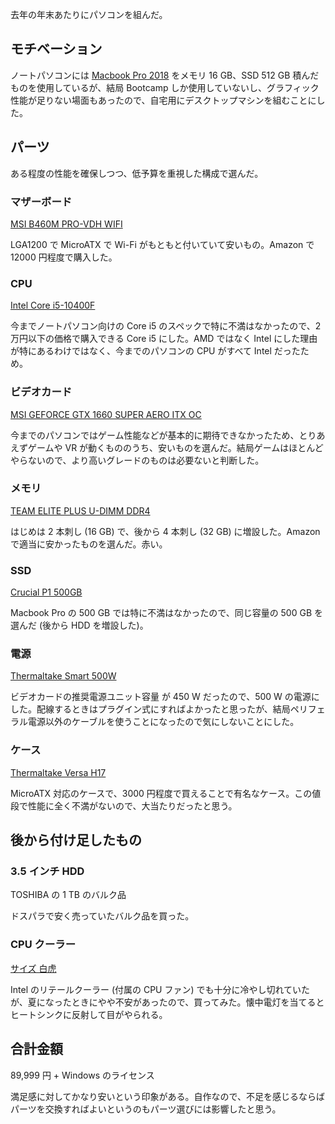 去年の年末あたりにパソコンを組んだ。

## モチベーション

ノートパソコンには [Macbook Pro 2018](https://support.apple.com/kb/SP775?locale=ja_JP) をメモリ 16 GB、SSD 512 GB 積んだものを使用しているが、結局 Bootcamp しか使用していないし、グラフィック性能が足りない場面もあったので、自宅用にデスクトップマシンを組むことにした。

## パーツ

ある程度の性能を確保しつつ、低予算を重視した構成で選んだ。

### マザーボード

[MSI B460M PRO-VDH WIFI](https://www.msi.com/Motherboard/B460M-PRO-VDH-WIFI)

LGA1200 で MicroATX で Wi-Fi がもともと付いていて安いもの。Amazon で 12000 円程度で購入した。

### CPU

[Intel Core i5-10400F](https://ark.intel.com/content/www/jp/ja/ark/products/199278/intel-core-i5-10400f-processor-12m-cache-up-to-4-30-ghz.html)

今までノートパソコン向けの Core i5 のスペックで特に不満はなかったので、2 万円以下の価格で購入できる Core i5 にした。AMD ではなく Intel にした理由が特にあるわけではなく、今までのパソコンの CPU がすべて Intel だったため。

### ビデオカード

[MSI GEFORCE GTX 1660 SUPER AERO ITX OC](https://jp.msi.com/Graphics-Card/GeForce-GTX-1660-SUPER-AERO-ITX-OC)

今までのパソコンではゲーム性能などが基本的に期待できなかったため、とりあえずゲームや VR が動くもののうち、安いものを選んだ。結局ゲームはほとんどやらないので、より高いグレードのものは必要ないと判断した。

### メモリ

[TEAM ELITE PLUS U-DIMM DDR4](https://www.teamgroupinc.com/jp/product/elite-plus-u-dimm-ddr4)

はじめは 2 本刺し (16 GB) で、後から 4 本刺し (32 GB) に増設した。Amazon で適当に安かったものを選んだ。赤い。

### SSD

[Crucial P1 500GB](https://www.crucial.jp/ssd/eol_p1/ct1000p1ssd8)

Macbook Pro の 500 GB では特に不満はなかったので、同じ容量の 500 GB を選んだ (後から HDD を増設した)。

### 電源

[Thermaltake Smart 500W](https://jp.thermaltake.com/smart-500w.html)

ビデオカードの推奨電源ユニット容量 が 450 W だったので、500 W の電源にした。配線するときはプラグイン式にすればよかったと思ったが、結局ペリフェラル電源以外のケーブルを使うことになったので気にしないことにした。

### ケース

[Thermaltake Versa H17](https://jp.thermaltake.com/versa-h17.html)

MicroATX 対応のケースで、3000 円程度で買えることで有名なケース。この値段で性能に全く不満がないので、大当たりだったと思う。

## 後から付け足したもの

### 3.5 インチ HDD

TOSHIBA の 1 TB のバルク品

ドスパラで安く売っていたバルク品を買った。

### CPU クーラー

[サイズ 白虎](https://www.scythe.co.jp/product/cpu-cooler/scbyk-1000I/)

Intel のリテールクーラー (付属の CPU ファン) でも十分に冷やし切れていたが、夏になったときにやや不安があったので、買ってみた。懐中電灯を当てるとヒートシンクに反射して目がやられる。

## 合計金額

89,999 円 + Windows のライセンス

満足感に対してかなり安いという印象がある。自作なので、不足を感じるならばパーツを交換すればよいというのもパーツ選びには影響したと思う。
